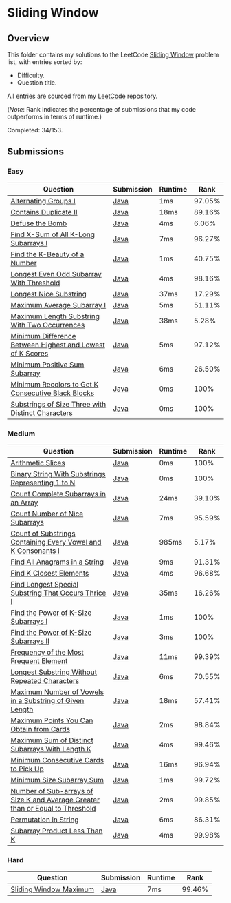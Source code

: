 # Sliding Window

## Overview
This folder contains my solutions to the LeetCode [Sliding Window](https://leetcode.com/problem-list/sliding-window/) problem list,
with entries sorted by:
- Difficulty.
- Question title.

All entries are sourced from my [LeetCode](https://github.com/shumarb/leetcode) repository.

(*Note*: Rank indicates the percentage of submissions that my code outperforms in terms of runtime.)

Completed: 34/153.

## Submissions
### Easy
| Question                                                                                                                                                          | Submission                                                                                                               | Runtime | Rank   |
|-------------------------------------------------------------------------------------------------------------------------------------------------------------------|--------------------------------------------------------------------------------------------------------------------------|---------|--------|
| [Alternating Groups I](https://leetcode.com/problems/alternating-groups-i/description/)                                                                           | [Java](https://github.com/shumarb/leetcode/blob/main/submissions/AlternatingGroupsOne.java)                              | 1ms     | 97.05% |
| [Contains Duplicate II](https://leetcode.com/problems/contains-duplicate-ii/description/)                                                                         | [Java](https://github.com/shumarb/leetcode/blob/main/submissions/ContainsDuplicateTwo.java)                              | 18ms    | 89.16% |
| [Defuse the Bomb](https://leetcode.com/problems/defuse-the-bomb/description/)                                                                                     | [Java](https://github.com/shumarb/leetcode/blob/main/submissions/DefuseTheBomb.java)                                     | 4ms     | 6.06%  |
| [Find X-Sum of All K-Long Subarrays I](https://leetcode.com/problems/find-x-sum-of-all-k-long-subarrays-i/description/)                                           | [Java](https://github.com/shumarb/leetcode/blob/main/submissions/FindXSumOfAllKLongSubarraysOne.java)                    | 7ms     | 96.27% |
| [Find the K-Beauty of a Number](https://leetcode.com/problems/find-the-k-beauty-of-a-number/description/)                                                         | [Java](https://github.com/shumarb/leetcode/blob/main/submissions/FindTheKBeautyOfANumber.java)                           | 1ms     | 40.75% |
| [Longest Even Odd Subarray With Threshold](https://leetcode.com/problems/longest-even-odd-subarray-with-threshold/description/)                                   | [Java](https://github.com/shumarb/leetcode/blob/main/submissions/LongestEvenOddSubarrayWithThreshold.java)               | 4ms     | 98.16% |
| [Longest Nice Substring](https://leetcode.com/problems/longest-nice-substring/description/)                                                                       | [Java](https://github.com/shumarb/leetcode/blob/main/submissions/LongestNiceSubstring.java)                              | 37ms    | 17.29% |
| [Maximum Average Subarray I](https://leetcode.com/problems/maximum-average-subarray-i/)                                                                           | [Java](https://github.com/shumarb/leetcode/blob/main/submissions/MaximumAverageSubarrayOne.java)                         | 5ms     | 51.11% |
| [Maximum Length Substring With Two Occurrences](https://leetcode.com/problems/maximum-length-substring-with-two-occurrences/)                                     | [Java](https://github.com/shumarb/leetcode/blob/main/submissions/MaximumLengthSubstringWithTwoOccurrences.java)          | 38ms    | 5.28%  |
| [Minimum Difference Between Highest and Lowest of K Scores](https://leetcode.com/problems/minimum-difference-between-highest-and-lowest-of-k-scores/description/) | [Java](https://github.com/shumarb/leetcode/blob/main/submissions/MinimumDifferenceBetweenHighestAndLowestOfKScores.java) | 5ms     | 97.12% |
| [Minimum Positive Sum Subarray](https://leetcode.com/problems/minimum-positive-sum-subarray/description/)                                                         | [Java](https://github.com/shumarb/leetcode/blob/main/submissions/MinimumPositiveSumSubarray.java)                        | 6ms     | 26.50% |
| [Minimum Recolors to Get K Consecutive Black Blocks](https://leetcode.com/problems/minimum-recolors-to-get-k-consecutive-black-blocks/description/)               | [Java](https://github.com/shumarb/leetcode/blob/main/submissions/MinimumRecolorsToGetKConsecutiveBlackBlocks.java)       | 0ms     | 100%   |
| [Substrings of Size Three with Distinct Characters](https://leetcode.com/problems/substrings-of-size-three-with-distinct-characters/description/)                 | [Java](https://github.com/shumarb/leetcode/blob/main/submissions/SubstringsOfSizeThreeWithDistinctCharacters.java)       | 0ms     | 100%   |

### Medium
| Question                                                                                                                                                                                                  | Submission                                                                                                                             | Runtime | Rank   |
|-----------------------------------------------------------------------------------------------------------------------------------------------------------------------------------------------------------|----------------------------------------------------------------------------------------------------------------------------------------|---------|--------|
| [Arithmetic Slices](https://leetcode.com/problems/arithmetic-slices/description/)                                                                                                                         | [Java](https://github.com/shumarb/leetcode/blob/main/submissions/ArithmeticSlices.java)                                                | 0ms     | 100%   |
| [Binary String With Substrings Representing 1 to N](https://leetcode.com/problems/binary-string-with-substrings-representing-1-to-n/description/)                                                         | [Java](https://github.com/shumarb/leetcode/blob/main/submissions/BinaryStringWithSubstringsRepresenting1ToN.java)                      | 0ms     | 100%   |
| [Count Complete Subarrays in an Array](https://leetcode.com/problems/count-complete-subarrays-in-an-array/description/)                                                                                   | [Java](https://github.com/shumarb/leetcode/blob/main/submissions/CountCompleteSubarraysInAnArray.java)                                 | 24ms    | 39.10% |
| [Count Number of Nice Subarrays](https://leetcode.com/problems/count-beautiful-number-of-nice-subarrays/description/)                                                                                     | [Java](https://github.com/shumarb/leetcode/blob/main/submissions/CountNumberOfNiceSubarrays.java)                                      | 7ms     | 95.59% |
| [Count of Substrings Containing Every Vowel and K Consonants I](https://leetcode.com/problems/count-of-substrings-containing-every-vowel-and-k-consonants-i/description/)                                 | [Java](https://github.com/shumarb/leetcode/blob/main/submissions/CountOfSubstringsContainingEveryVowelAndKConsonantsOne.java)          | 985ms   | 5.17%  |
| [Find All Anagrams in a String](https://leetcode.com/problems/find-all-anagrams-in-a-string/description/)                                                                                                 | [Java](https://github.com/shumarb/leetcode/blob/main/submissions/FindAllAnagramsInAString.java)                                        | 9ms     | 91.31% |
| [Find K Closest Elements](https://leetcode.com/problems/find-k-closest-elements/description/)                                                                                                             | [Java](https://github.com/shumarb/leetcode/blob/main/submissions/FindKClosestElements.java)                                            | 4ms     | 96.68% |
| [Find Longest Special Substring That Occurs Thrice I](https://leetcode.com/problems/find-longest-special-substring-that-occurs-thrice-iy/description/)                                                    | [Java](https://github.com/shumarb/leetcode/blob/main/submissions/FindLongestSpecialSubstringThatOccursThriceOne.java)                  | 35ms    | 16.26% |
| [Find the Power of K-Size Subarrays I](https://leetcode.com/problems/find-the-power-of-k-size-subarrays-i/description/)                                                                                   | [Java](https://github.com/shumarb/leetcode/blob/main/submissions/FindThePowerOfKSizeSubarraysOne.java)                                 | 1ms     | 100%   |
| [Find the Power of K-Size Subarrays II](https://leetcode.com/problems/find-the-power-of-k-size-subarrays-ii/description/)                                                                                 | [Java](https://github.com/shumarb/leetcode/blob/main/submissions/FindThePowerOfKSizeSubarraysTwo.java)                                 | 3ms     | 100%   |
| [Frequency of the Most Frequent Element](https://leetcode.com/problems/frequency-of-the-most-frequent-element/description/)                                                                               | [Java](https://github.com/shumarb/leetcode/blob/main/submissions/FrequencyOfTheMostFrequentElement.java)                               | 11ms    | 99.39% |
| [Longest Substring Without Repeated Characters](https://leetcode.com/problems/longest-substring-without-repeating-characters/description/)                                                                | [Java](https://github.com/shumarb/leetcode/blob/main/submissions/LongestSubstringWithoutRepeatedCharacters.java)                       | 6ms     | 70.55% |
| [Maximum Number of Vowels in a Substring of Given Length](https://leetcode.com/problems/maximum-number-of-vowels-in-a-substring-of-given-length/description/)                                             | [Java](https://github.com/shumarb/leetcode/blob/main/submissions/MaximumNumberOfVowelsInASubstringOfGivenLength.java)                  | 18ms    | 57.41% |
| [Maximum Points You Can Obtain from Cards](https://leetcode.com/problems/maximum-points-you-can-obtain-from-cards/description/)                                                                           | [Java](https://github.com/shumarb/leetcode/blob/main/submissions/MaximumPointsYouCanObtainFromCards.java)                              | 2ms     | 98.84% |
| [Maximum Sum of Distinct Subarrays With Length K](https://leetcode.com/problems/maximum-sum-of-distinct-subarrays-with-length-k/description/)                                                             | [Java](https://github.com/shumarb/leetcode/blob/main/submissions/MaximumSumOfDistinctSubarraysWithLengthK.java)                        | 4ms     | 99.46% |
| [Minimum Consecutive Cards to Pick Up](https://leetcode.com/problems/minimum-consecutive-cards-to-pick-up/description/)                                                                                   | [Java](https://github.com/shumarb/leetcode/blob/main/submissions/MinimumConsecutiveCardsToPickUp.java)                                 | 16ms    | 96.94% |
| [Minimum Size Subarray Sum](https://leetcode.com/problems/minimum-size-subarray-sum/description/)                                                                                                         | [Java](https://github.com/shumarb/leetcode/blob/main/submissions/MinimumSizeSubarraySum.java)                                          | 1ms     | 99.72% |
| [Number of Sub-arrays of Size K and Average Greater than or Equal to Threshold](https://leetcode.com/problems/number-of-sub-arrays-of-size-k-and-average-greater-than-or-equal-to-threshold/description/) | [Java](https://github.com/shumarb/leetcode/blob/main/submissions/NumberOfSubarraysOfSizeKAndAverageGreaterThanOrEqualToThreshold.java) | 2ms     | 99.85% |
| [Permutation in String](https://leetcode.com/problems/permutation-in-string/description/)                                                                                                                 | [Java](https://github.com/shumarb/leetcode/blob/main/submissions/PermutationInString.java)                                             | 6ms     | 86.31% |
| [Subarray Product Less Than K](https://leetcode.com/problems/subarray-product-less-than-k/description/)                                                                                                   | [Java](https://github.com/shumarb/leetcode/blob/main/submissions/SubarrayProductLessThanK.java)                                        | 4ms     | 99.98% |

### Hard
| Question                                                                                      | Submission                                                                                                       | Runtime | Rank   |
|-----------------------------------------------------------------------------------------------|------------------------------------------------------------------------------------------------------------------|---------|--------|
| [Sliding Window Maximum](https://leetcode.com/problems/sliding-window-maximum/description/)   | [Java](https://github.com/shumarb/leetcode/blob/main/submissions/SlidingWindowMaximum.java)                      | 7ms     | 99.46% |
